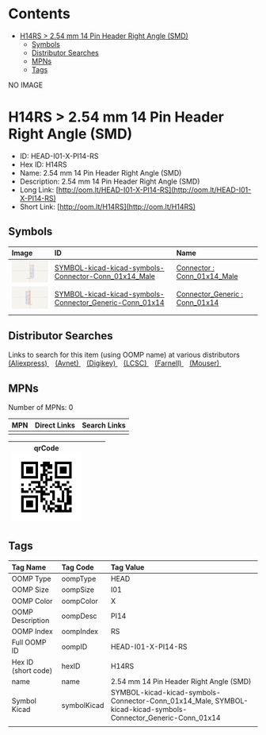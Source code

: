 



Contents
========

* [H14RS > 2.54 mm 14 Pin Header Right Angle (SMD)](#h14rs--254-mm-14-pin-header-right-angle-smd)
	* [Symbols](#symbols)
	* [Distributor Searches](#distributor-searches)
	* [MPNs](#mpns)
	* [Tags](#tags)
  
NO IMAGE  
# H14RS > 2.54 mm 14 Pin Header Right Angle (SMD)

- ID: HEAD-I01-X-PI14-RS
- Hex ID: H14RS
- Name: 2.54 mm 14 Pin Header Right Angle (SMD)
- Description: 2.54 mm 14 Pin Header Right Angle (SMD)
- Long Link: [http://oom.lt/HEAD-I01-X-PI14-RS](http://oom.lt/HEAD-I01-X-PI14-RS)
- Short Link: [http://oom.lt/H14RS](http://oom.lt/H14RS)

## Symbols
  

|Image|ID|Name|
| :--- | :--- | :--- |
|[![](https://raw.githubusercontent.com/oomlout/oomlout_OOMP_eda_V2/main/SYMBOL/kicad/kicad-symbols/Connector/Conn_01x14_Male/image_140.png)](https://github.com/oomlout/oomlout_OOMP_eda_V2/tree/main/SYMBOL/kicad/kicad-symbols/Connector/Conn_01x14_Male/)|[SYMBOL-kicad-kicad-symbols-Connector-Conn_01x14_Male](https://github.com/oomlout/oomlout_OOMP_eda_V2/tree/main/SYMBOL/kicad/kicad-symbols/Connector/Conn_01x14_Male/)|[Connector : Conn_01x14_Male](https://github.com/oomlout/oomlout_OOMP_eda_V2/tree/main/SYMBOL/kicad/kicad-symbols/Connector/Conn_01x14_Male/)|
|[![](https://raw.githubusercontent.com/oomlout/oomlout_OOMP_eda_V2/main/SYMBOL/kicad/kicad-symbols/Connector_Generic/Conn_01x14/image_140.png)](https://github.com/oomlout/oomlout_OOMP_eda_V2/tree/main/SYMBOL/kicad/kicad-symbols/Connector_Generic/Conn_01x14/)|[SYMBOL-kicad-kicad-symbols-Connector_Generic-Conn_01x14](https://github.com/oomlout/oomlout_OOMP_eda_V2/tree/main/SYMBOL/kicad/kicad-symbols/Connector_Generic/Conn_01x14/)|[Connector_Generic : Conn_01x14](https://github.com/oomlout/oomlout_OOMP_eda_V2/tree/main/SYMBOL/kicad/kicad-symbols/Connector_Generic/Conn_01x14/)|
||||

## Distributor Searches
  
Links to search for this item (using OOMP name) at various distributors  
[(Aliexpress) ](https://www.aliexpress.com/wholesale?SearchText=11172.54+mm+14+Pin+Header+Right+Angle+SMD)&nbsp;&nbsp;&nbsp;[(Avnet) ](https://www.avnet.com/shop/us/search/2.54+mm+14+Pin+Header+Right+Angle+SMD)&nbsp;&nbsp;&nbsp;[(Digikey) ](https://www.digikey.co.uk/en/products/result?s=2.54+mm+14+Pin+Header+Right+Angle+SMD)&nbsp;&nbsp;&nbsp;[(LCSC) ](https://www.lcsc.com/search?q=2.54+mm+14+Pin+Header+Right+Angle+SMD)&nbsp;&nbsp;&nbsp;[(Farnell) ](https://uk.farnell.com/search?st=2.54+mm+14+Pin+Header+Right+Angle+SMD)&nbsp;&nbsp;&nbsp;[(Mouser) ](https://www.mouser.com/c/?q=2.54+mm+14+Pin+Header+Right+Angle+SMD)&nbsp;&nbsp;&nbsp;
## MPNs
  
Number of MPNs: 0  

|MPN|Direct Links|Search Links|
| :--- | :--- | :--- |
||||
  

|qrCode<br>[![](https://raw.githubusercontent.com/oomlout/oomlout_OOMP_parts_V2/main/HEAD/I01/X/PI14/RS/qrCode_140.png)](https://github.com/oomlout/oomlout_OOMP_parts_V2/tree/main/HEAD/I01/X/PI14/RS/qrCode.png)||||
| :---: | :---: | :---: | :---: |

## Tags
  

|Tag Name|Tag Code|Tag Value|
| :--- | :--- | :--- |
|OOMP Type|oompType|HEAD|
|OOMP Size|oompSize|I01|
|OOMP Color|oompColor|X|
|OOMP Description|oompDesc|PI14|
|OOMP Index|oompIndex|RS|
|Full OOMP ID|oompID|HEAD-I01-X-PI14-RS|
|Hex ID (short code)|hexID|H14RS|
|name|name|2.54 mm 14 Pin Header Right Angle (SMD)|
|Symbol Kicad|symbolKicad|SYMBOL-kicad-kicad-symbols-Connector-Conn_01x14_Male, SYMBOL-kicad-kicad-symbols-Connector_Generic-Conn_01x14|
||||
